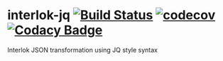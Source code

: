 # interlok-jq [![Build Status](https://travis-ci.org/adaptris/interlok-jq.svg?branch=develop)](https://travis-ci.org/adaptris/interlok-jq)  [![codecov](https://codecov.io/gh/adaptris/interlok-jq/branch/develop/graph/badge.svg)](https://codecov.io/gh/adaptris/interlok-jq) [![Codacy Badge](https://api.codacy.com/project/badge/Grade/41b942f38da04c799ca0f4197822b0b4)](https://www.codacy.com/app/mcwarman/interlok-jq?utm_source=github.com&amp;utm_medium=referral&amp;utm_content=adaptris/interlok-jq&amp;utm_campaign=Badge_Grade)

Interlok JSON transformation using JQ style syntax
